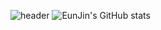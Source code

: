 ![header](https://capsule-render.vercel.app/api?type=Waving&color=F8BBD0&height=120&section=header&text=EunJin's%20GitHub&fontSize=40&&fontColor=212121&animation=fadeIn)
![EunJin's GitHub stats](https://github-readme-stats.vercel.app/api?username=EunJinPark98&show_icons=true&theme=dracula)
